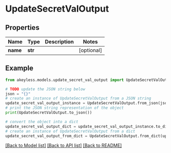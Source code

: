 # UpdateSecretValOutput


## Properties

Name | Type | Description | Notes
------------ | ------------- | ------------- | -------------
**name** | **str** |  | [optional] 

## Example

```python
from akeyless.models.update_secret_val_output import UpdateSecretValOutput

# TODO update the JSON string below
json = "{}"
# create an instance of UpdateSecretValOutput from a JSON string
update_secret_val_output_instance = UpdateSecretValOutput.from_json(json)
# print the JSON string representation of the object
print(UpdateSecretValOutput.to_json())

# convert the object into a dict
update_secret_val_output_dict = update_secret_val_output_instance.to_dict()
# create an instance of UpdateSecretValOutput from a dict
update_secret_val_output_from_dict = UpdateSecretValOutput.from_dict(update_secret_val_output_dict)
```
[[Back to Model list]](../README.md#documentation-for-models) [[Back to API list]](../README.md#documentation-for-api-endpoints) [[Back to README]](../README.md)


